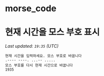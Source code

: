 # morse_code
# 현재 시간을 모스 부호 표시
<!-- MORSE_TIME_START -->
<!-- MORSE_TIME_START -->
_Last updated: `19:35` (UTC)_

```
현재 시간을 입력하세요. 모스 부호로 바꿉니다
.---- ----. ...-- .....
모스 부호를 다시 현재 시간으로 바꿉니다
1935
```
<!-- MORSE_TIME_END -->
<!-- MORSE_TIME_START -->
<!-- MORSE_TIME_START -->
<!-- MORSE_TIME_START -->
<!-- MORSE_TIME_START -->
<!-- MORSE_TIME_START -->
<!-- MORSE_TIME_START -->
<!-- MORSE_TIME_START -->
<!-- MORSE_TIME_START -->
<!-- MORSE_TIME_START -->
<!-- MORSE_TIME_START -->
<!-- MORSE_TIME_START -->
<!-- MORSE_TIME_START -->
<!-- MORSE_TIME_START -->
<!-- MORSE_TIME_START -->
<!-- MORSE_TIME_START -->
<!-- MORSE_TIME_START -->
<!-- MORSE_TIME_START -->
